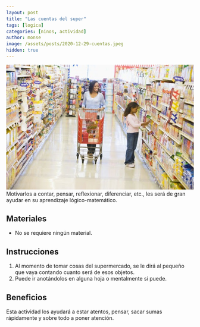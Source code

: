 ```yaml
---
layout: post
title: "Las cuentas del super"
tags: [logica]
categories: [ninos, actividad]
author: monse
image: /assets/posts/2020-12-29-cuentas.jpeg
hidden: true
---
```

![Actividad de cuentas](/assets/posts/2020-12-29-cuentas.jpeg)<br/> 
Motivarlos a contar, pensar, reflexionar, diferenciar, etc., les será de gran ayudar en su aprendizaje lógico-matemático. 

## Materiales 
- No se requiere ningún material. 

## Instrucciones 
1. Al momento de tomar cosas del supermercado, se le dirá al pequeño que vaya contando cuanto será de esos objetos. 
2. Puede ir anotándolos en alguna hoja o mentalmente si puede. 

## Beneficios 
Esta actividad los ayudará a estar atentos, pensar, sacar sumas rápidamente y sobre todo a poner atención. 